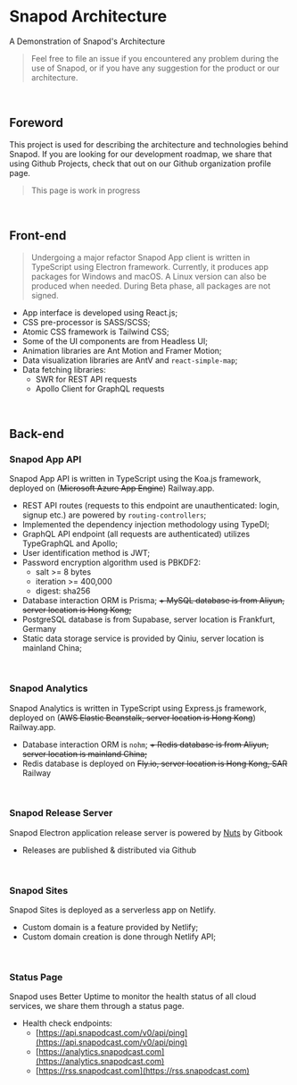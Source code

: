 # Snapod Architecture
A Demonstration of Snapod's Architecture

> Feel free to file an issue if you encountered any problem during the use of Snapod, or if you have any suggestion for the product or our architecture.

<br/>


## Foreword
This project is used for describing the architecture and technologies behind Snapod. If you are looking for our development roadmap, we share that using Github Projects, check that out on our Github organization profile page.

> This page is work in progress

<br/>

## Front-end
> Undergoing a major refactor
Snapod App client is written in TypeScript using Electron framework. Currently, it produces app packages for Windows and macOS. A Linux version can also be produced when needed. During Beta phase, all packages are not signed.

+ App interface is developed using React.js;
+ CSS pre-processor is SASS/SCSS;
+ Atomic CSS framework is Tailwind CSS;
+ Some of the UI components are from Headless UI;
+ Animation libraries are Ant Motion and Framer Motion;
+ Data visualization libraries are AntV and `react-simple-map`;
+ Data fetching libraries:
  - SWR for REST API requests
  - Apollo Client for GraphQL requests

<br/>

## Back-end
### Snapod App API
Snapod App API is written in TypeScript using the Koa.js framework, deployed on (~~Microsoft Azure App Engine~~) Railway.app.
+ REST API routes (requests to this endpoint are unauthenticated: login, signup etc.) are powered by `routing-controllers`;
+ Implemented the dependency injection methodology using TypeDI;
+ GraphQL API endpoint (all requests are authenticated) utilizes TypeGraphQL and Apollo;
+ User identification method is JWT;
+ Password encryption algorithm used is PBKDF2:
  - salt >= 8 bytes
  - iteration >= 400,000
  - digest: sha256
+ Database interaction ORM is Prisma;
~~+ MySQL database is from Aliyun, server location is Hong Kong;~~
+ PostgreSQL database is from Supabase, server location is Frankfurt, Germany
+ Static data storage service is provided by Qiniu, server location is mainland China;

<br/>

### Snapod Analytics
Snapod Analytics is written in TypeScript using Express.js framework, deployed on (~~AWS Elastic Beanstalk, server location is Hong Kong~~) Railway.app.
+ Database interaction ORM is `nohm`;
~~+ Redis database is from Aliyun, server location is mainland China;~~
+ Redis database is deployed on ~~Fly.io, server location is Hong Kong, SAR~~ Railway

<br/>

### Snapod Release Server
Snapod Electron application release server is powered by [Nuts](https://github.com/GitbookIO/nuts) by Gitbook
+ Releases are published & distributed via Github

<br/>

### Snapod Sites
Snapod Sites is deployed as a serverless app on Netlify.
+ Custom domain is a feature provided by Netlify;
+ Custom domain creation is done through Netlify API;

<br/>

### Status Page
Snapod uses Better Uptime to monitor the health status of all cloud services, we share them through a status page.
+ Health check endpoints:
  - [https://api.snapodcast.com/v0/api/ping](https://api.snapodcast.com/v0/api/ping)
  - [https://analytics.snapodcast.com](https://analytics.snapodcast.com)
  - [https://rss.snapodcast.com](https://rss.snapodcast.com)
